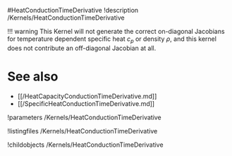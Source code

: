 
#HeatConductionTimeDerivative
!description /Kernels/HeatConductionTimeDerivative

!!! warning
    This Kernel will not generate the correct on-diagonal Jacobians for temperature
    dependent specific heat $c_p$ or density $\rho$, and this kernel does not
    contribute an off-diagonal Jacobian at all.

# See also
* [[/HeatCapacityConductionTimeDerivative.md]]
* [[/SpecificHeatConductionTimeDerivative.md]]

!parameters /Kernels/HeatConductionTimeDerivative

!listingfiles /Kernels/HeatConductionTimeDerivative

!childobjects /Kernels/HeatConductionTimeDerivative
